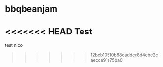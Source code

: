 bbqbeanjam
==========
<<<<<<< HEAD
Test
=======
test nico
>>>>>>> 12bcb10510b88caddce8d4cbe2caecce91a75ba0
